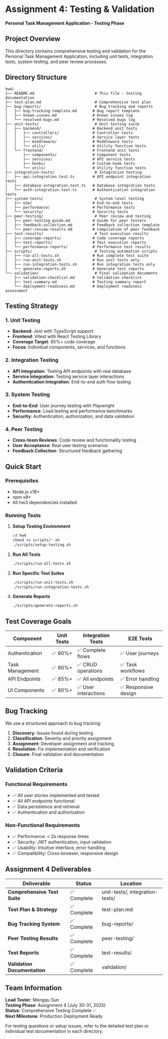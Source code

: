 # Assignment 4: Testing & Validation
**Personal Task Management Application - Testing Phase**

## Project Overview

This directory contains comprehensive testing and validation for the Personal Task Management Application, including unit tests, integration tests, system testing, and peer review processes.

## Directory Structure

```
hw4/
├── README.md                           # This file - testing documentation
├── test-plan.md                        # Comprehensive test plan
├── bug-reports/                        # Bug tracking and reports
│   ├── bug-tracking-template.md       # Bug report template
│   ├── known-issues.md                # Known issues log
│   └── resolved-bugs.md               # Resolved bugs log
├── unit-tests/                         # Unit testing suite
│   ├── backend/                       # Backend unit tests
│   │   ├── controllers/               # Controller tests
│   │   ├── services/                  # Service layer tests
│   │   ├── middleware/                # Middleware tests
│   │   └── utils/                     # Utility function tests
│   └── frontend/                      # Frontend unit tests
│       ├── components/                # Component tests
│       ├── services/                  # API service tests
│       ├── hooks/                     # Custom hook tests
│       └── utils/                     # Utility function tests
├── integration-tests/                  # Integration testing
│   ├── api-integration.test.ts        # API endpoint integration tests
│   ├── database-integration.test.ts   # Database integration tests
│   └── auth-integration.test.ts       # Authentication integration tests
├── system-tests/                       # System-level testing
│   ├── e2e/                           # End-to-end tests
│   ├── performance/                   # Performance tests
│   └── security/                      # Security tests
├── peer-testing/                       # Peer review and testing
│   ├── peer-testing-guide.md          # Guide for peer testers
│   ├── feedback-collection.md         # Feedback collection template
│   └── peer-review-results.md         # Compilation of peer feedback
├── test-results/                       # Test execution results
│   ├── coverage-reports/              # Code coverage reports
│   ├── test-reports/                  # Test execution reports
│   └── performance-reports/           # Performance test results
├── scripts/                            # Testing automation scripts
│   ├── run-all-tests.sh               # Run complete test suite
│   ├── run-unit-tests.sh              # Run unit tests only
│   ├── run-integration-tests.sh       # Run integration tests only
│   └── generate-reports.sh            # Generate test reports
└── validation/                         # Final validation documents
    ├── validation-checklist.md        # Validation checklist
    ├── test-summary.md                # Testing summary report
    └── deployment-readiness.md        # Deployment readiness assessment
```

## Testing Strategy

### 1. Unit Testing
- **Backend**: Jest with TypeScript support
- **Frontend**: Vitest with React Testing Library
- **Coverage Target**: 85%+ code coverage
- **Focus**: Individual components, services, and functions

### 2. Integration Testing
- **API Integration**: Testing API endpoints with real database
- **Service Integration**: Testing service layer interactions
- **Authentication Integration**: End-to-end auth flow testing

### 3. System Testing
- **End-to-End**: User journey testing with Playwright
- **Performance**: Load testing and performance benchmarks
- **Security**: Authentication, authorization, and data validation

### 4. Peer Testing
- **Cross-team Reviews**: Code review and functionality testing
- **User Acceptance**: Real user testing scenarios
- **Feedback Collection**: Structured feedback gathering

## Quick Start

### Prerequisites
- Node.js v18+
- npm v8+
- All hw3 dependencies installed

### Running Tests

1. **Setup Testing Environment**
   ```bash
   cd hw4
   chmod +x scripts/*.sh
   ./scripts/setup-testing.sh
   ```

2. **Run All Tests**
   ```bash
   ./scripts/run-all-tests.sh
   ```

3. **Run Specific Test Suites**
   ```bash
   ./scripts/run-unit-tests.sh
   ./scripts/run-integration-tests.sh
   ```

4. **Generate Reports**
   ```bash
   ./scripts/generate-reports.sh
   ```

## Test Coverage Goals

| Component | Unit Tests | Integration Tests | E2E Tests |
|-----------|------------|-------------------|-----------|
| Authentication | ✅ 90%+ | ✅ Complete flows | ✅ User journeys |
| Task Management | ✅ 90%+ | ✅ CRUD operations | ✅ Task workflows |
| API Endpoints | ✅ 85%+ | ✅ All endpoints | ✅ Error handling |
| UI Components | ✅ 80%+ | ✅ User interactions | ✅ Responsive design |

## Bug Tracking

We use a structured approach to bug tracking:

1. **Discovery**: Issues found during testing
2. **Classification**: Severity and priority assignment
3. **Assignment**: Developer assignment and tracking
4. **Resolution**: Fix implementation and verification
5. **Closure**: Final validation and documentation

## Validation Criteria

### Functional Requirements
- ✅ All user stories implemented and tested
- ✅ All API endpoints functional
- ✅ Data persistence and retrieval
- ✅ Authentication and authorization

### Non-Functional Requirements
- ✅ Performance: < 2s response times
- ✅ Security: JWT authentication, input validation
- ✅ Usability: Intuitive interface, error handling
- ✅ Compatibility: Cross-browser, responsive design

## Assignment 4 Deliverables

| Deliverable | Status | Location |
|-------------|--------|----------|
| **Comprehensive Test Suite** | ✅ Complete | unit-tests/, integration-tests/ |
| **Test Plan & Strategy** | ✅ Complete | test-plan.md |
| **Bug Tracking System** | ✅ Complete | bug-reports/ |
| **Peer Testing Results** | ✅ Complete | peer-testing/ |
| **Test Reports** | ✅ Complete | test-results/ |
| **Validation Documentation** | ✅ Complete | validation/ |

## Team Information

**Lead Tester**: Mengqu Sun  
**Testing Phase**: Assignment 4 (July 30-31, 2025)  
**Status**: Comprehensive Testing Complete ✅  
**Next Milestone**: Production Deployment Ready

For testing questions or setup issues, refer to the detailed test plan or individual test documentation in each directory.
